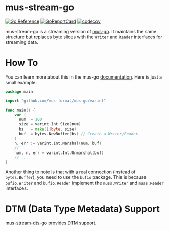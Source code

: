 # mus-stream-go

[![Go Reference](https://pkg.go.dev/badge/github.com/mus-format/mus-stream-go.svg)](https://pkg.go.dev/github.com/mus-format/mus-stream-go)
[![GoReportCard](https://goreportcard.com/badge/mus-format/mus-stream-go)](https://goreportcard.com/report/github.com/mus-format/mus-stream-go)
[![codecov](https://codecov.io/gh/mus-format/mus-stream-go/graph/badge.svg?token=91OM0S4D9Q)](https://codecov.io/gh/mus-format/mus-stream-go)

mus-stream-go is a streaming version of [mus-go](https://github.com/mus-format/mus-go). 
It maintains the same structure but replaces byte slices with the `Writer` and 
`Reader` interfaces for streaming data.

# How To
You can learn more about this in the mus-go [documentation](https://github.com/mus-format/mus-go#how-to-use). 
Here is just a small example:
```go
package main

import "github.com/mus-format/mus-go/varint"

func main() {
    var (
      num  = 100
      size = varint.Int.Size(num)
      bs   = make([]byte, size)
      buf  = bytes.NewBuffer(bs) // Create a Writer/Reader.
    )
    n, err := varint.Int.Marshal(num, buf)
    // ...
    num, n, err = varint.Int.Unmarshal(buf)
    // ...
}
```

Another thing to note is that with a real connection (instead of `bytes.Buffer`), 
you need to use the `bufio` package. This is because `bufio.Writer` and 
`bufio.Reader` implement the `muss.Writer` and `muss.Reader` interfaces.

# DTM (Data Type Metadata) Support
[mus-stream-dts-go](https://github.com/mus-format/mus-stream-dts-go) provides [DTM](https://medium.com/p/21d7be309e8d) 
support.

